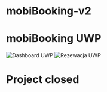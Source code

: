 # mobiBooking-v2

# mobiBooking UWP
![Dashboard UWP](https://i.imgur.com/oAc2EHq.png)
![Rezewacja UWP](https://i.imgur.com/jYHULsM.png)

# Project closed